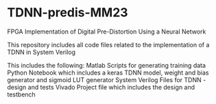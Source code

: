 # TDNN-predis-MM23
FPGA Implementation of Digital Pre-Distortion Using a Neural Network

This repository includes all code files related to the implementation of a TDNN in System Verilog

This includes the following:
  Matlab Scripts for generating training data
  Python Notebook which includes a keras TDNN model, weight and bias generator and sigmoid LUT generator
  System Verilog Files for TDNN - design and tests
  Vivado Project file which includes the design and testbench
